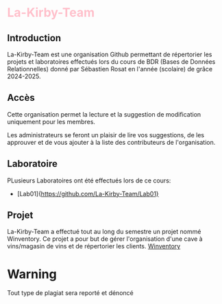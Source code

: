 # <font color='pink'>La-Kirby-Team </font>
## Introduction
La-Kirby-Team est une organisation Github permettant de répertorier les projets et laboratoires effectués lors du cours de BDR (Bases de Données Relationnelles) donné par Sébastien Rosat en l'année (scolaire) de grâce 2024-2025.

## Accès
Cette organisation permet la lecture et la suggestion de modification uniquement pour les membres. 

Les administrateurs se feront un plaisir de lire vos suggestions, de les approuver et de vous ajouter à la liste des contributeurs de l'organisation.

## Laboratoire
PLusieurs Laboratoires ont été effectués lors de ce cours:
- [Lab01]{https://github.com/La-Kirby-Team/Lab01}

## Projet
La-Kirby-Team a effectué tout au long du semestre un projet nommé Winventory. 
Ce projet a pour but de gérer l'organisation d'une cave à vins/magasin de vins et de répertorier les clients.
[Winventory](https://github.com/La-Kirby-Team/BDR-Project)

# Warning
Tout type de plagiat sera reporté et dénoncé

